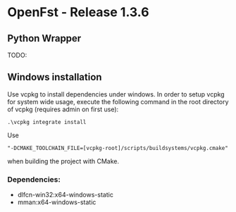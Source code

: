 # OpenFst - Release 1.3.6

## Python Wrapper

TODO:

## Windows installation

Use vcpkg to install dependencies under windows. In order to setup vcpkg for system
wide usage, execute the following command in the root directory of vcpkg (requires 
admin on first use):

	.\vcpkg integrate install

Use 

	"-DCMAKE_TOOLCHAIN_FILE=[vcpkg-root]/scripts/buildsystems/vcpkg.cmake" 

when building the project with CMake.

### Dependencies:

* dlfcn-win32:x64-windows-static
* mman:x64-windows-static
